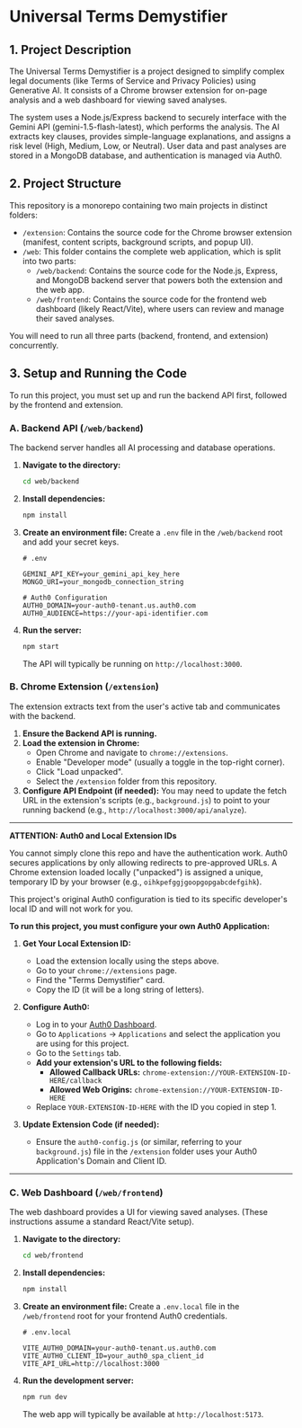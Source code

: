 # Universal Terms Demystifier

## 1. Project Description

The Universal Terms Demystifier is a project designed to simplify complex legal documents (like Terms of Service and Privacy Policies) using Generative AI. It consists of a Chrome browser extension for on-page analysis and a web dashboard for viewing saved analyses.

The system uses a Node.js/Express backend to securely interface with the Gemini API (gemini-1.5-flash-latest), which performs the analysis. The AI extracts key clauses, provides simple-language explanations, and assigns a risk level (High, Medium, Low, or Neutral). User data and past analyses are stored in a MongoDB database, and authentication is managed via Auth0.

## 2. Project Structure

This repository is a monorepo containing two main projects in distinct folders:

*   `/extension`: Contains the source code for the Chrome browser extension (manifest, content scripts, background scripts, and popup UI).
*   `/web`: This folder contains the complete web application, which is split into two parts:
    *   `/web/backend`: Contains the source code for the Node.js, Express, and MongoDB backend server that powers both the extension and the web app.
    *   `/web/frontend`: Contains the source code for the frontend web dashboard (likely React/Vite), where users can review and manage their saved analyses.

You will need to run all three parts (backend, frontend, and extension) concurrently.

## 3. Setup and Running the Code

To run this project, you must set up and run the backend API first, followed by the frontend and extension.

### A. Backend API (`/web/backend`)

The backend server handles all AI processing and database operations.

1.  **Navigate to the directory:**
    ```bash
    cd web/backend
    ```
2.  **Install dependencies:**
    ```bash
    npm install
    ```
3.  **Create an environment file:**
    Create a `.env` file in the `/web/backend` root and add your secret keys.
    ```dotenv
    # .env

    GEMINI_API_KEY=your_gemini_api_key_here
    MONGO_URI=your_mongodb_connection_string

    # Auth0 Configuration
    AUTH0_DOMAIN=your-auth0-tenant.us.auth0.com
    AUTH0_AUDIENCE=https://your-api-identifier.com
    ```
4.  **Run the server:**
    ```bash
    npm start
    ```
    The API will typically be running on `http://localhost:3000`.

### B. Chrome Extension (`/extension`)

The extension extracts text from the user's active tab and communicates with the backend.

1.  **Ensure the Backend API is running.**
2.  **Load the extension in Chrome:**
    *   Open Chrome and navigate to `chrome://extensions`.
    *   Enable "Developer mode" (usually a toggle in the top-right corner).
    *   Click "Load unpacked".
    *   Select the `/extension` folder from this repository.
3.  **Configure API Endpoint (if needed):**
    You may need to update the fetch URL in the extension's scripts (e.g., `background.js`) to point to your running backend (e.g., `http://localhost:3000/api/analyze`).

---

**ATTENTION: Auth0 and Local Extension IDs**

You cannot simply clone this repo and have the authentication work. Auth0 secures applications by only allowing redirects to pre-approved URLs. A Chrome extension loaded locally ("unpacked") is assigned a unique, temporary ID by your browser (e.g., `oihkpefggjgoopgopgabcdefgihk`).

This project's original Auth0 configuration is tied to its specific developer's local ID and will not work for you.

**To run this project, you must configure your own Auth0 Application:**

1.  **Get Your Local Extension ID:**
    *   Load the extension locally using the steps above.
    *   Go to your `chrome://extensions` page.
    *   Find the "Terms Demystifier" card.
    *   Copy the ID (it will be a long string of letters).

2.  **Configure Auth0:**
    *   Log in to your [Auth0 Dashboard](https://manage.auth0.com/).
    *   Go to `Applications` -> `Applications` and select the application you are using for this project.
    *   Go to the `Settings` tab.
    *   **Add your extension's URL to the following fields:**
        *   **Allowed Callback URLs:** `chrome-extension://YOUR-EXTENSION-ID-HERE/callback`
        *   **Allowed Web Origins:** `chrome-extension://YOUR-EXTENSION-ID-HERE`
    *   Replace `YOUR-EXTENSION-ID-HERE` with the ID you copied in step 1.

3.  **Update Extension Code (if needed):**
    *   Ensure the `auth0-config.js` (or similar, referring to your `background.js`) file in the `/extension` folder uses your Auth0 Application's Domain and Client ID.

---

### C. Web Dashboard (`/web/frontend`)

The web dashboard provides a UI for viewing saved analyses. (These instructions assume a standard React/Vite setup).

1.  **Navigate to the directory:**
    ```bash
    cd web/frontend
    ```
2.  **Install dependencies:**
    ```bash
    npm install
    ```
3.  **Create an environment file:**
    Create a `.env.local` file in the `/web/frontend` root for your frontend Auth0 credentials.
    ```dotenv
    # .env.local

    VITE_AUTH0_DOMAIN=your-auth0-tenant.us.auth0.com
    VITE_AUTH0_CLIENT_ID=your_auth0_spa_client_id
    VITE_API_URL=http://localhost:3000
    ```
4.  **Run the development server:**
    ```bash
    npm run dev
    ```
    The web app will typically be available at `http://localhost:5173`.
